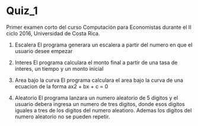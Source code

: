 # Quiz_1
Primer examen corto del curso Computación para Economistas durante el II ciclo 2016, Universidad de Costa Rica.

1. Escalera
El programa generara un escalera a partir del numero en que el usuario desee empezar

2. Interes
El programa calculara el monto final a partir de una tasa de interes, un tiempo y un monto inicial

3. Area bajo la curva
El programa calculara el area bajo la curva de una ecuacion de la forma ax2 + bx + c = 0

4. Aleatorio
El programa lanzara un numero aleatorio de 5 digitos y el usuario debera ingresa un numero de tres digitos, donde esos digitos
iguales a tres de los digitos del numero aleatioro. Ademas los digitos del numero aleatorio no se pueden repetir.
